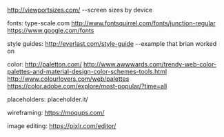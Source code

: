 http://viewportsizes.com/           --screen sizes by device

fonts:
type-scale.com 
http://www.fontsquirrel.com/fonts/junction-regular
https://www.google.com/fonts


style guides:
http://everlast.com/style-guide   --example that brian worked on


color:
http://paletton.com/
http://www.awwwards.com/trendy-web-color-palettes-and-material-design-color-schemes-tools.html
http://www.colourlovers.com/web/palettes
https://color.adobe.com/explore/most-popular/?time=all


placeholders:
placeholder.it/<imagesize>


wireframing:
https://moqups.com/


image editing:
https://pixlr.com/editor/
